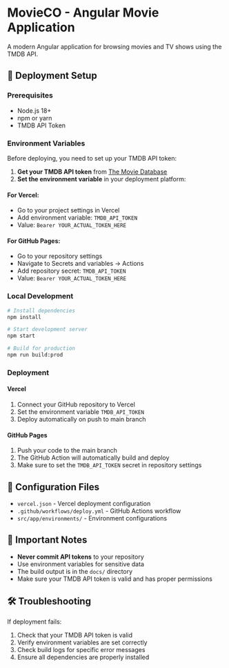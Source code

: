 # MovieCO - Angular Movie Application

A modern Angular application for browsing movies and TV shows using the TMDB API.

## 🚀 Deployment Setup

### Prerequisites
- Node.js 18+ 
- npm or yarn
- TMDB API Token

### Environment Variables

Before deploying, you need to set up your TMDB API token:

1. **Get your TMDB API token** from [The Movie Database](https://www.themoviedb.org/settings/api)
2. **Set the environment variable** in your deployment platform:

#### For Vercel:
- Go to your project settings in Vercel
- Add environment variable: `TMDB_API_TOKEN`
- Value: `Bearer YOUR_ACTUAL_TOKEN_HERE`

#### For GitHub Pages:
- Go to your repository settings
- Navigate to Secrets and variables → Actions
- Add repository secret: `TMDB_API_TOKEN`
- Value: `Bearer YOUR_ACTUAL_TOKEN_HERE`

### Local Development

```bash
# Install dependencies
npm install

# Start development server
npm start

# Build for production
npm run build:prod
```

### Deployment

#### Vercel
1. Connect your GitHub repository to Vercel
2. Set the environment variable `TMDB_API_TOKEN`
3. Deploy automatically on push to main branch

#### GitHub Pages
1. Push your code to the main branch
2. The GitHub Action will automatically build and deploy
3. Make sure to set the `TMDB_API_TOKEN` secret in repository settings

## 🔧 Configuration Files

- `vercel.json` - Vercel deployment configuration
- `.github/workflows/deploy.yml` - GitHub Actions workflow
- `src/app/environments/` - Environment configurations

## 📝 Important Notes

- **Never commit API tokens** to your repository
- Use environment variables for sensitive data
- The build output is in the `docs/` directory
- Make sure your TMDB API token is valid and has proper permissions

## 🛠️ Troubleshooting

If deployment fails:
1. Check that your TMDB API token is valid
2. Verify environment variables are set correctly
3. Check build logs for specific error messages
4. Ensure all dependencies are properly installed
